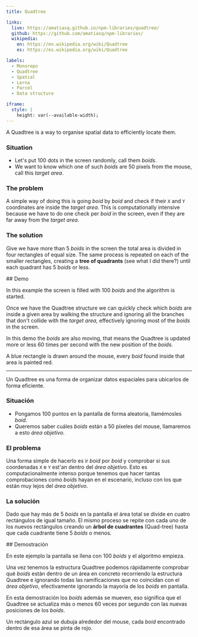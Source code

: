 ```yaml
---
title: Quadtree

links:
  live: https://amatiasq.github.io/npm-libraries/quadtree/
  github: https://github.com/amatiasq/npm-libraries/
  wikipedia:
    en: https://en.wikipedia.org/wiki/Quadtree
    es: https://es.wikipedia.org/wiki/Quadtree

labels:
  - Monorepo
  - Quadtree
  - Spatial
  - Lerna
  - Parcel
  - Data structure

iframe:
  style: |
    height: var(--available-width);
---
```


A Quadtree is a way to organise spatial data to efficiently locate them.

### Situation

- Let's put 100 dots in the screen randomly, call them _boids_.
- We want to know which one of such _boids_ are 50 pixels from the mouse, call this _target area_.

### The problem

A simple way of doing this is going _boid_ by _boid_ and check if their `X` and `Y` coordinates are inside the _target area_. This is computationally intensive because we have to do one check per _boid_ in the screen, even if they are far away from the _target area_.

### The solution

Give we have more than 5 _boids_ in the screen the total area is divided in four rectangles of equal size. The same process is repeated on each of the smaller rectangles, creating a **tree of quadrants** (see what I did there?) until each quadrant has 5 _boids_ or less.

## Demo

In this example the screen is filled with 100 _boids_ and the algorithm is started.

Once we have the Quadtree structure we can quickly check which _boids_ are inside a given area by walking the structure and ignoring all the branches that don't collide with the _target area_, effectively ignoring most of the _boids_ in the screen.

In this demo the _boids_ are also moving, that means the Quadtree is updated more or less 60 times per second with the new position of the _boids_.

A blue rectangle is drawn around the mouse, every _boid_ found inside that area is painted red.

---

Un Quadtree es una forma de organizar datos espaciales para ubicarlos de forma eficiente.


### Situación

- Pongamos 100 puntos en la pantalla de forma aleatoria, llamémosles _boid_.
- Queremos saber cuáles _boids_ están a 50 píxeles del mouse, llamaremos a esto _área objetivo_.

### El problema

Una forma simple de hacerlo es ir _boid_ por _boid_ y comprobar si sus coordenadas `X` e `Y` est'an dentro del _área objetivo_. Esto es computacionalmente intenso porque tenemos que hacer tantas comprobaciones como _boids_ hayan en el escenario, incluso con los que están muy lejos del _área objetivo_.

### La solución

Dado que hay más de 5 _boids_ en la pantalla el área total se divide en cuatro rectángulos de igual tamaño. El mismo proceso se repite con cada uno de los nuevos rectángulos creando un **árbol de cuadrantes** (Quad-tree) hasta que cada cuadrante tiene 5 _boids_ o menos.

## Demostración

En este ejemplo la pantalla se llena con 100 _boids_ y el algoritmo empieza.

Una vez tenemos la estructura Quadtree podemos rápidamente comprobar qué _boids_ están dentro de un área en concreto recorriendo la estructura Quadtree e ignorando todas las ramificaciones que no coincidan con el _área objetivo_, efectivamente ignorando la mayoría de los _boids_ en pantalla.

En esta demostración los _boids_ además se mueven, eso significa que el Quadtree se actualiza más o menos 60 veces por segundo con las nuevas posiciones de los _boids_.

Un rectángulo azul se dubuja alrededor del mouse, cada _boid_ encontrado dentro de esa área se pinta de rojo.

